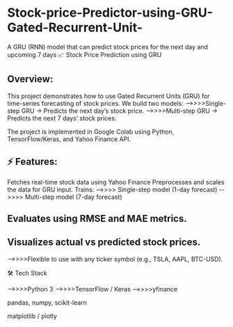 # Stock-price-Predictor-using-GRU-Gated-Recurrent-Unit-
A GRU (RNN) model that can predict stock prices for the next day and upcoming 7 days 
📈 Stock Price Prediction using GRU
## Overview:
This project demonstrates how to use Gated Recurrent Units (GRU) for time-series forecasting of stock prices.
We build two models:
-->>>>Single-step GRU → Predicts the next day’s stock price.
-->>>>Multi-step GRU → Predicts the next 7 days’ stock prices.

The project is implemented in Google Colab using Python, TensorFlow/Keras, and Yahoo Finance API.

## ⚡ Features:

Fetches real-time stock data using Yahoo Finance
Preprocesses and scales the data for GRU input.
Trains:
-->>>> Single-step model (1-day forecast)
-->>>> Multi-step model (7-day forecast)
## Evaluates using RMSE and MAE metrics.
## Visualizes actual vs predicted stock prices.

-->>>>Flexible to use with any ticker symbol (e.g., TSLA, AAPL, BTC-USD).

🛠️ Tech Stack

-->>>>Python 3
-->>>>TensorFlow / Keras
-->>>>yfinance

pandas, numpy, scikit-learn

matplotlib / plotly
